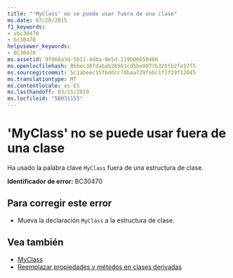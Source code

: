 ```yaml
---
title: "'MyClass' no se puede usar fuera de una clase"
ms.date: 07/20/2015
f1_keywords:
- vbc30470
- bc30470
helpviewer_keywords:
- BC30470
ms.assetid: 9f868a3d-5b11-44ba-9e5d-119b06650486
ms.openlocfilehash: 8bbec30fdabab26561cd5be9977b325fb2fe57f5
ms.sourcegitcommit: 5c1abeec15fbddcc7dbaa729fabc1f1f29f12045
ms.translationtype: MT
ms.contentlocale: es-ES
ms.lasthandoff: 03/15/2019
ms.locfileid: "58031153"
---
```

# <a name="myclass-cannot-be-used-outside-of-a-class"></a>'MyClass' no se puede usar fuera de una clase
Ha usado la palabra clave `MyClass` fuera de una estructura de clase.  
  
 **Identificador de error:** BC30470  
  
## <a name="to-correct-this-error"></a>Para corregir este error  
  
-   Mueva la declaración `MyClass` a la estructura de clase.  
  
## <a name="see-also"></a>Vea también

- [MyClass](~/docs/visual-basic/programming-guide/program-structure/me-my-mybase-and-myclass.md#myclass)
- [Reemplazar propiedades y métodos en clases derivadas](~/docs/visual-basic/programming-guide/language-features/objects-and-classes/inheritance-basics.md#overriding-properties-and-methods-in-derived-classes)
